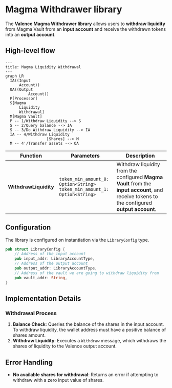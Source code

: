 # Magma Withdrawer library

The **Valence Magma Withdrawer library** allows users to **withdraw liquidity** from Magma Vault from an **input account** and receive the withdrawn tokens into an **output account**.

## High-level flow

```mermaid
---
title: Magma Liquidity Withdrawal
---
graph LR
  IA((Input
      Account))
  OA((Output
          Account))
  P[Processor]
  S[Magma
      Liquidity
      Withdrawal]
  M[Magma Vault]
  P -- 1/Withdraw Liquidity --> S
  S -- 2/Query balance --> IA
  S -- 3/Do Withdraw Liquidity --> IA
  IA -- 4/Withdraw Liquidity
                  [Shares] --> M
  M -- 4'/Transfer assets --> OA
```
| Function    | Parameters | Description |
|-------------|------------|-------------|
| **WithdrawLiquidity** | `token_min_amount_0: Option<String>` <br>`token_min_amount_1: Option<String>` |  Withdraw liquidity from the configured **Magma Vault** from the **input account**, and receive tokens to the configured **output account**. 

## Configuration

The library is configured on instantiation via the `LibraryConfig` type.

```rust
pub struct LibraryConfig {
    // Address of the input account 
    pub input_addr: LibraryAccountType,
    // Address of the output account 
    pub output_addr: LibraryAccountType,
    // Address of the vault we are going to withdraw liquidity from 
    pub vault_addr: String,
}
```

## Implementation Details

### Withdrawal Process

1. **Balance Check**: Queries the balance of the shares in the input account. To withdraw liquidity, the wallet address must have a positive balance of shares amount.
2. **Withdraw Liquidity**: Executes a `Withdraw` message, which withdraws the shares of liquidity to the Valence output account.

## Error Handling

- **No available shares for withdrawal**: Returns an error if attempting to withdraw with a zero input value of shares.

